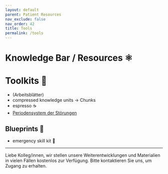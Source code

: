 ```yaml
---
layout: default
parent: Patient Resources
nav_exclude: false
nav_order: 42
title: Tools
permalink: /tools
---
```


# Knowledge Bar / Resources ⚛️

# Toolkits 🔖 

- (Arbeitsblätter)
- compressed knowledge units → Chunks
- espresso ☕️
- [Periodensystem der Störungen](/res/tools/pds)

## Blueprints 📑
- emergency skill kit 🧯


---

Liebe Kolleg/innen,
wir stellen unsere Weiterentwicklungen und Materialien in vielen Fällen kostenlos zur Verfügung.
Bitte kontaktieren Sie uns, um Zugang zu erhalten.